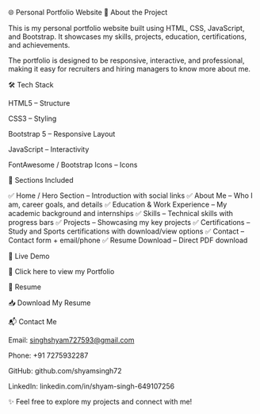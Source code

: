 🌐 Personal Portfolio Website
📌 About the Project

This is my personal portfolio website built using HTML, CSS, JavaScript, and Bootstrap.
It showcases my skills, projects, education, certifications, and achievements.

The portfolio is designed to be responsive, interactive, and professional, making it easy for recruiters and hiring managers to know more about me.

🛠️ Tech Stack

HTML5 – Structure

CSS3 – Styling

Bootstrap 5 – Responsive Layout

JavaScript – Interactivity

FontAwesome / Bootstrap Icons – Icons

📂 Sections Included

✅ Home / Hero Section – Introduction with social links
✅ About Me – Who I am, career goals, and details
✅ Education & Work Experience – My academic background and internships
✅ Skills – Technical skills with progress bars
✅ Projects – Showcasing my key projects
✅ Certifications – Study and Sports certifications with download/view options
✅ Contact – Contact form + email/phone
✅ Resume Download – Direct PDF download


🚀 Live Demo

🔗 Click here to view my Portfolio

📄 Resume

📥 Download My Resume

📬 Contact Me

Email: singhshyam727593@gmail.com

Phone: +91 7275932287

GitHub: github.com/shyamsingh72

LinkedIn: linkedin.com/in/shyam-singh-649107256

✨ Feel free to explore my projects and connect with me!
